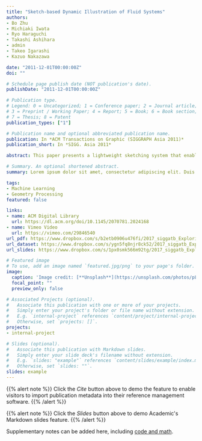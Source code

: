```yaml
---
title: "Sketch-based Dynamic Illustration of Fluid Systems"
authors:
- Bo Zhu
- Michiaki Iwata
- Ryo Haraguchi
- Takashi Ashihara
- admin
- Takeo Igarashi
- Kazuo Nakazawa

date: "2011-12-01T00:00:00Z"
doi: ""

# Schedule page publish date (NOT publication's date).
publishDate: "2011-12-01T00:00:00Z"

# Publication type.
# Legend: 0 = Uncategorized; 1 = Conference paper; 2 = Journal article;
# 3 = Preprint / Working Paper; 4 = Report; 5 = Book; 6 = Book section;
# 7 = Thesis; 8 = Patent
publication_types: ["1"]

# Publication name and optional abbreviated publication name.
publication: In *ACM Transactions on Graphic (SIGGRAPH Asia 2011)*
publication_short: In *SIGG. Asia 2011*

abstract: This paper presents a lightweight sketching system that enables interactive illustration of complex fluid systems. Users can sketch on a 2.5-dimensional (2.5D) canvas to design the shapes and connections of a fluid circuit. These input sketches are automatically analyzed and abstracted into a hydraulic graph, and a new hybrid fluid model is used in the background to enhance the illustrations. The system provides rich simple operations for users to edit the fluid system incrementally, and the new internal flow patterns can be simulated in real time. Our system is used to illustrate various fluid systems in medicine, biology, and engineering. We asked professional medical doctors to try our system and obtained positive feedback from them.

# Summary. An optional shortened abstract.
summary: Lorem ipsum dolor sit amet, consectetur adipiscing elit. Duis posuere tellus ac convallis placerat. Proin tincidunt magna sed ex sollicitudin condimentum.

tags:
- Machine Learning 
- Geometry Processing
featured: false

links:
- name: ACM Digital Library
  url: https://dl.acm.org/doi/10.1145/2070781.2024168
- name: Vimeo Video
  url: https://vimeo.com/29846540
url_pdf: https://www.dropbox.com/s/b2etb0906u476fi/2017_siggatb_ExploringGenerative3DShapes.pdf
url_dataset: https://www.dropbox.com/s/ygn5fq8njr8ck52/2017_siggatb_ExploringGenerative3Dshapes_Objs.zip
url_slides: https://www.dropbox.com/s/1px0smk566m92tg/2017_siggatb_ExploringGenerative3DShapes_Slide.pdf

# Featured image
# To use, add an image named `featured.jpg/png` to your page's folder. 
image:
  caption: 'Image credit: [**Unsplash**](https://unsplash.com/photos/pLCdAaMFLTE)'
  focal_point: ""
  preview_only: false

# Associated Projects (optional).
#   Associate this publication with one or more of your projects.
#   Simply enter your project's folder or file name without extension.
#   E.g. `internal-project` references `content/project/internal-project/index.md`.
#   Otherwise, set `projects: []`.
projects:
- internal-project

# Slides (optional).
#   Associate this publication with Markdown slides.
#   Simply enter your slide deck's filename without extension.
#   E.g. `slides: "example"` references `content/slides/example/index.md`.
#   Otherwise, set `slides: ""`.
slides: example
---
```


{{% alert note %}}
Click the *Cite* button above to demo the feature to enable visitors to import publication metadata into their reference management software.
{{% /alert %}}

{{% alert note %}}
Click the *Slides* button above to demo Academic's Markdown slides feature.
{{% /alert %}}

Supplementary notes can be added here, including [code and math](https://sourcethemes.com/academic/docs/writing-markdown-latex/).

